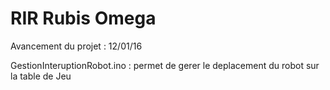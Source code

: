 # RIR Rubis Omega

Avancement du projet : 12/01/16

GestionInteruptionRobot.ino : permet de gerer le deplacement du robot sur la table de Jeu 
